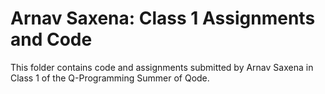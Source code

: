 # Arnav Saxena: Class 1 Assignments and Code
This folder contains code and assignments submitted by Arnav Saxena in Class 1 of the Q-Programming Summer of Qode.